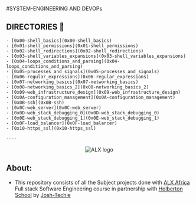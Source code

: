 #SYSTEM-ENGINEERING AND DEVOPs

## DIRECTORIES :file_folder:

	- [0x00-shell_basics](0x00-shell_basics)
	- [0x01-shell_permissions](0x01-shell_permissions)
	- [0x02-shell_redirections](0x02-shell_redirections)
	- [0x03-shell_variables_expansions](0x03-shell_variables_expansions)
	- [0x04-loops_conditions_and_parsing](0x04-loops_conditions_and_parsing)
	- [0x05-processes_and_signals](0x05-processes_and_signals)
	- [0x06-regular_expressions](0x06-regular_expressions)
	- [0x07-networking_basics](0x07-networking_basics)
	- [0x08-networking_basics_2](0x08-networking_basics_2)
	- [0x09-web_infrastructure_design](0x09-web_infrastructure_design)
	- [0x0A-configuration_management](0x0A-configuration_management)
	- [0x0B-ssh](0x0B-ssh)
	- [0x0C-web_server](0x0C-web_server)
	- [0x0D-web_stack_debugging_0](0x0D-web_stack_debugging_0)
	- [0x0E-web_stack_debugging_1](0x0E-web_stack_debugging_1)
	- [0x0F-load_balancer](0x0F-load_balancer)
	- [0x10-https_ssl](0x10-https_ssl)

	----

<div align="center">
 <img src="https://lh3.googleusercontent.com/vH1HTHhq7BIEuhIDuEc2Wrc2LgZigsJEWDR56ALuDFRZv9-jqCgHNHuBHIB-fLrrbwp7tJ8b7qeIJo0VtHUh=s0" alt="ALX logo">
 </div>

## About:

 * This repository consists of all the Subject projects done with [ALX Africa](https://www.alxafrica.com/)  Full stack Software Engineering course in partnership with [Holberton School](https://www.holbertonschool.com/) by [Josh-Techie](https://github.com/Josh-techie)
